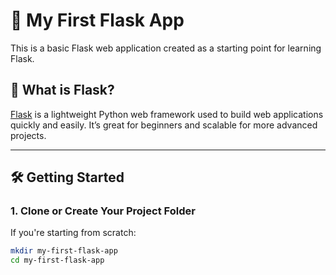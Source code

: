 
# 🐍 My First Flask App

This is a basic Flask web application created as a starting point for learning Flask.

## 🚀 What is Flask?

[Flask](https://flask.palletsprojects.com/) is a lightweight Python web framework used to build web applications quickly and easily. It’s great for beginners and scalable for more advanced projects.

---

## 🛠️ Getting Started

### 1. Clone or Create Your Project Folder

If you're starting from scratch:

```bash
mkdir my-first-flask-app
cd my-first-flask-app

